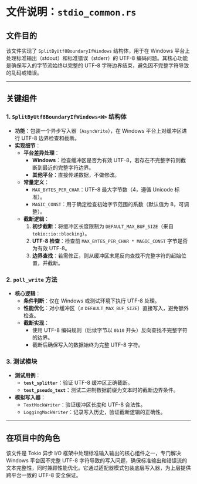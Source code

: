 # 文件说明：`stdio_common.rs`

## 文件目的
该文件实现了 `SplitByUtf8BoundaryIfWindows` 结构体，用于在 Windows 平台上处理标准输出（stdout）和标准错误（stderr）的 UTF-8 编码问题。其核心功能是确保写入的字节流始终以完整的 UTF-8 字符边界结束，避免因不完整字符导致的乱码或错误。

---

## 关键组件

### 1. `SplitByUtf8BoundaryIfWindows<W>` 结构体
- **功能**：包装一个异步写入器（`AsyncWrite`），在 Windows 平台上对缓冲区进行 UTF-8 边界检查和截断。
- **实现细节**：
  - **平台差异处理**：
    - **Windows**：检查缓冲区是否为有效 UTF-8，若存在不完整字符则截断到最近的完整字符边界。
    - **其他平台**：直接传递数据，不做修改。
  - **常量定义**：
    - `MAX_BYTES_PER_CHAR`：UTF-8 最大字节数（4，遵循 Unicode 标准）。
    - `MAGIC_CONST`：用于确定检查初始字节范围的系数（默认值为 8，可调整）。
  - **截断逻辑**：
    1. **初步截断**：将缓冲区长度限制为 `DEFAULT_MAX_BUF_SIZE`（来自 `tokio::io::blocking`）。
    2. **UTF-8 检查**：检查前 `MAX_BYTES_PER_CHAR * MAGIC_CONST` 字节是否为有效 UTF-8。
    3. **边界查找**：若需修正，则从缓冲区末尾反向查找不完整字符的起始位置，并截断。

### 2. `poll_write` 方法
- **核心逻辑**：
  - **条件判断**：仅在 Windows 或测试环境下执行 UTF-8 处理。
  - **性能优化**：对小缓冲区（≤ `DEFAULT_MAX_BUF_SIZE`）直接写入，避免额外检查。
  - **截断实现**：
    - 使用 UTF-8 编码规则（后续字节以 `0b10` 开头）反向查找不完整字符的边界。
    - 截断后确保写入的数据始终为完整 UTF-8 字符。

### 3. 测试模块
- **测试用例**：
  - **`test_splitter`**：验证 UTF-8 缓冲区正确截断。
  - **`test_pseudo_text`**：测试二进制数据前缀为文本时的截断边界条件。
- **模拟写入器**：
  - `TextMockWriter`：验证缓冲区长度和 UTF-8 合法性。
  - `LoggingMockWriter`：记录写入历史，验证截断逻辑的正确性。

---

## 在项目中的角色
该文件是 Tokio 异步 I/O 框架中处理标准输入输出的核心组件之一，专门解决 Windows 平台因不完整 UTF-8 字符导致的写入问题，确保标准输出和错误流的文本完整性，同时兼顾性能优化。它通过适配器模式包装底层写入器，为上层提供跨平台一致的 UTF-8 安全保证。
